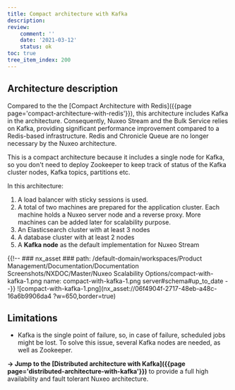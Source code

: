 ```yaml
---
title: Compact architecture with Kafka
description: 
review:
    comment: ''
    date: '2021-03-12'
    status: ok
toc: true
tree_item_index: 200
---
```


## Architecture description

Compared to the the [Compact Architecture with Redis]({{page page='compact-architecture-with-redis'}}), this architecture includes Kafka in the architecture. Consequently, Nuxeo Stream and the Bulk Service relies on Kafka, providing significant performance improvement compared to a Redis-based infrastructure. Redis and Chronicle Queue are no longer necessary by the Nuxeo architecture.

This is a compact architecture because it includes a single node for Kafka, so you don't need to deploy Zookeeper to keep track of status of the Kafka cluster nodes, Kafka topics, partitions etc. 

In this architecture:
1. A load balancer with sticky sessions is used.
1. A total of two machines are prepared for the application cluster. Each machine holds a Nuxeo server node and a reverse proxy. More machines can be added later for scalability purpose.
1. An Elasticsearch cluster with at least 3 nodes
1. A database cluster with at least 2 nodes
1. A **Kafka node** as the default implementation for Nuxeo Stream

{{!--     ### nx_asset ###
    path: /default-domain/workspaces/Product Management/Documentation/Documentation Screenshots/NXDOC/Master/Nuxeo Scalability Options/compact-with-kafka-1.png
    name: compact-with-kafka-1.png
    server#schema#up_to_date
--}}
![compact-with-kafka-1.png](nx_asset://06f4904f-2717-48eb-a48c-16a6b9906da4 ?w=650,border=true)

## Limitations

- Kafka is the single point of failure, so, in case of failure, scheduled jobs might be lost. To solve this issue, several Kafka nodes are needed, as well as Zookeeper.

**→ Jump to the [Distributed architecture with Kafka]({{page page='distributed-architecture-with-kafka'}})** to provide a full high availability and fault tolerant Nuxeo architecture.
